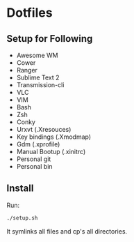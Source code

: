 # Dotfiles

## Setup for Following

* Awesome WM
* Cower
* Ranger
* Sublime Text 2
* Transmission-cli
* VLC
* VIM
* Bash
* Zsh
* Conky
* Urxvt (.Xresouces)
* Key bindings (.Xmodmap)
* Gdm (.xprofile)
* Manual Bootup (.xinitrc)
* Personal git
* Personal bin

## Install

Run:

```sh
./setup.sh
```

It symlinks all files and cp's all directories.
